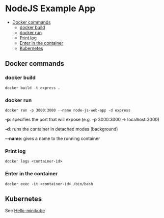 # NodeJS Example App
* [Docker commands](#docker-commands)
    + [docker build](#docker-build)
    + [docker run](#docker-run)
    + [Print log](#print-log)
    + [Enter in the container](#enter-in-the-container)
  * [Kubernetes](#kubernetes)
## Docker commands

### docker build
~~~docker
docker build -t express .
~~~
### docker run
~~~docker
docker run -p 3000:3000 --name node-js-web-app -d express
~~~
**-p**: specifies the port that will expose (e.g. -p 3000:3000 -> localhost:3000)

**-d**: runs the container in detached modes (background)

**--name**: gives a name to the running container

### Print log
~~~docker
docker logs <container-id>
~~~
### Enter in the container
~~~docker
docker exec -it <container-id> /bin/bash
~~~

## Kubernetes
See [Hello-minikube](https://kubernetes.io/docs/tutorials/stateless-application/hello-minikube/)


